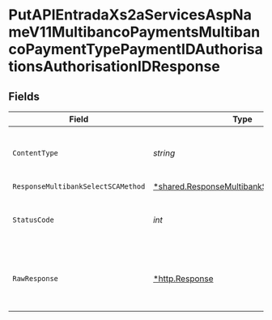 # PutAPIEntradaXs2aServicesAspNameV11MultibancoPaymentsMultibancoPaymentTypePaymentIDAuthorisationsAuthorisationIDResponse


## Fields

| Field                                                                                                      | Type                                                                                                       | Required                                                                                                   | Description                                                                                                |
| ---------------------------------------------------------------------------------------------------------- | ---------------------------------------------------------------------------------------------------------- | ---------------------------------------------------------------------------------------------------------- | ---------------------------------------------------------------------------------------------------------- |
| `ContentType`                                                                                              | *string*                                                                                                   | :heavy_check_mark:                                                                                         | HTTP response content type for this operation                                                              |
| `ResponseMultibankSelectSCAMethod`                                                                         | [*shared.ResponseMultibankSelectSCAMethod](../../../pkg/models/shared/responsemultibankselectscamethod.md) | :heavy_minus_sign:                                                                                         | N/A                                                                                                        |
| `StatusCode`                                                                                               | *int*                                                                                                      | :heavy_check_mark:                                                                                         | HTTP response status code for this operation                                                               |
| `RawResponse`                                                                                              | [*http.Response](https://pkg.go.dev/net/http#Response)                                                     | :heavy_check_mark:                                                                                         | Raw HTTP response; suitable for custom response parsing                                                    |